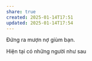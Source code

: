 ```yaml
---
share: true
created: 2025-01-14T17:51
updated: 2025-01-14T17:54
---
```


Đứng ra mượn nợ giùm bạn.

Hiện tại có những người như sau

